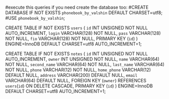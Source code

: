 #execute this queries if you need create the database too:
#CREATE DATABASE IF NOT EXISTS `phonebook_by_valshin` DEFAULT CHARSET=utf8;
#USE `phonebook_by_valshin`;

CREATE TABLE IF NOT EXISTS `users` (
  `id` INT UNSIGNED NOT NULL AUTO_INCREMENT,
  `login` VARCHAR(128) NOT NULL,
  `pass` VARCHAR(128) NOT NULL,
  `fio` VARCHAR(128) NOT NULL,
  PRIMARY KEY (`id`)
) ENGINE=InnoDB DEFAULT CHARSET=utf8 AUTO_INCREMENT=1;

CREATE TABLE IF NOT EXISTS `notes` (
  `id` INT UNSIGNED NOT NULL AUTO_INCREMENT,
  `owner` INT UNSIGNED NOT NULL,
  `name` VARCHAR(64) NOT NULL,
  `second_name` VARCHAR(64) NOT NULL,
  `last_name` VARCHAR(64) NOT NULL,
  `phone` VARCHAR(12) NOT NULL,
  `home_phone` VARCHAR(12) DEFAULT NULL,
  `address` VARCHAR(200) DEFAULT NULL,
  `email` VARCHAR(64) DEFAULT NULL,
  FOREIGN KEY (`owner`) REFERENCES `users`(`id`) ON DELETE CASCADE,
  PRIMARY KEY (`id`)
) ENGINE=InnoDB DEFAULT CHARSET=utf8 AUTO_INCREMENT=1;
